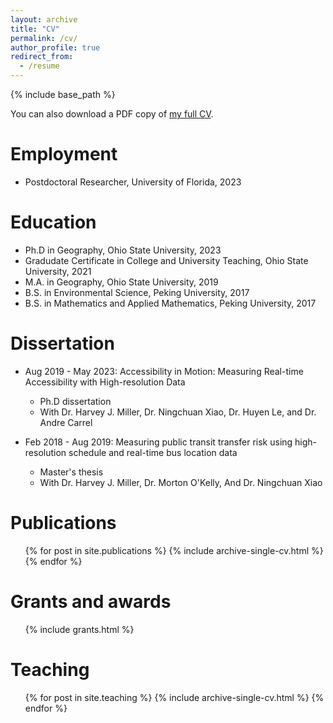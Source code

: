 ```yaml
---
layout: archive
title: "CV"
permalink: /cv/
author_profile: true
redirect_from:
  - /resume
---
```


{% include base_path %}

You can also download a PDF copy of [my full CV](/resume/Luyu_Liu_CV_20240203.pdf).

Employment
======
* Postdoctoral Researcher, University of Florida, 2023

Education
======
* Ph.D in Geography, Ohio State University, 2023
* Gradudate Certificate in College and University Teaching, Ohio State University, 2021
* M.A. in Geography, Ohio State University, 2019
* B.S. in Environmental Science, Peking University, 2017
* B.S. in Mathematics and Applied Mathematics, Peking University, 2017


Dissertation
======
* Aug 2019 - May 2023:  Accessibility in Motion: Measuring Real-time Accessibility with High-resolution Data
  * Ph.D dissertation
  * With Dr. Harvey J. Miller, Dr. Ningchuan Xiao, Dr. Huyen Le, and Dr. Andre Carrel

* Feb 2018 - Aug 2019: Measuring public transit transfer risk using high-resolution schedule and real-time bus location data
  * Master's thesis
  * With Dr. Harvey J. Miller, Dr. Morton O'Kelly, And Dr. Ningchuan Xiao
  

Publications
======
  <ul>{% for post in site.publications %}
    {% include archive-single-cv.html %}
  {% endfor %}</ul>
  
Grants and awards
======
  <ul>
    {% include grants.html %}</ul>
  

Teaching
======
  <ul>{% for post in site.teaching %}
    {% include archive-single-cv.html %}
  {% endfor %}</ul>
  